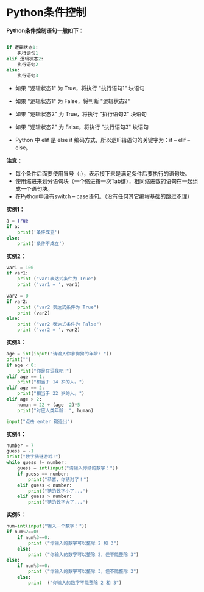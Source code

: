 # Python条件控制

**Python条件控制语句一般如下：**
```py

if 逻辑状态1:
    执行语句1
elif 逻辑状态2:
    执行语句2
else:
    执行语句3
```

- 如果 "逻辑状态1" 为 True，将执行 "执行语句1" 块语句
- 如果 "逻辑状态1" 为 False，将判断 "逻辑状态2"
- 如果 "逻辑状态2" 为 True，将执行 "执行语句2" 块语句
- 如果 "逻辑状态2" 为 False，将执行 "执行语句3" 块语句

- Python 中 elif 是 else if 编码方式，所以逻IF辑语句的关键字为：if – elif – else。

**注意：**

- 每个条件后面要使用冒号（:），表示接下来是满足条件后要执行的语句块。
- 使用缩进来划分语句块（一个缩进按一次Tab键），相同缩进数的语句在一起组成一个语句块。
- 在Python中没有switch – case语句。（没有任何其它编程基础的跳过不理）


**实例1：**
```py
a = True
if a:
    print('条件成立')
else:
	print('条件不成立')
```


**实例2：**
```py
var1 = 100
if var1:
	print ("var1表达式条件为 True")
	print ('var1 = ', var1)
 
var2 = 0
if var2:
    print ("var2 表达式条件为 True")
    print (var2)
else:
    print ("var2 表达式条件为 False")
    print ('var2 = ', var2)
```

**实例3：**
```py
age = int(input("请输入你家狗狗的年龄: "))
print("")
if age < 0:
    print("你是在逗我吧!")
elif age == 1:
    print("相当于 14 岁的人。")
elif age == 2:
    print("相当于 22 岁的人。")
elif age > 2:
    human = 22 + (age -2)*5
    print("对应人类年龄: ", human)

input("点击 enter 键退出")
```

**实例4：**
```py
number = 7
guess = -1
print("数字猜谜游戏!")
while guess != number:
    guess = int(input("请输入你猜的数字："))
    if guess == number:
        print("恭喜，你猜对了！")
    elif guess < number:
        print("猜的数字小了...")
    elif guess > number:
        print("猜的数字大了...")
```

**实例5：**
```py
num=int(input("输入一个数字："))
if num%2==0:
    if num%3==0:
        print ("你输入的数字可以整除 2 和 3")
    else:
        print ("你输入的数字可以整除 2，但不能整除 3")
else:
    if num%3==0:
        print ("你输入的数字可以整除 3，但不能整除 2")
    else:
        print  ("你输入的数字不能整除 2 和 3")
```